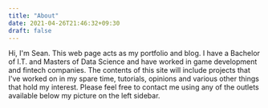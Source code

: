 ```yaml
---
title: "About"
date: 2021-04-26T21:46:32+09:30
draft: false
---
```


Hi, I'm Sean. This web page acts as my portfolio and blog. I have a Bachelor of I.T. and Masters of Data Science and have worked in game development and fintech companies. The contents of this site will include projects that I've worked on in my spare time, tutorials, opinions and various other things that hold my interest. Please feel free to contact me using any of the outlets available below my picture on the left sidebar.

